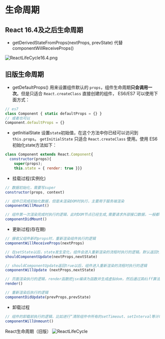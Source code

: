 # 生命周期

## React 16.4及之后生命周期

- getDerivedStateFromProps(nextProps, prevState)
代替componentWillReceiveProps()

![ReactLifeCycle16.4.png](https://i.loli.net/2021/08/18/G48I67Zcu1noiW2.png)

## 旧版生命周期

- getDefaultProps()
用来设置组件默认的 `props`，组件生命周期**只会调用一次**。但是只适合 `React.createClass` 直接创建的组件， ES6/ES7 可以使用下面方式：

```jsx
// es7
class Component { static defaultProps = {} }
// 或者也可以
Component.defaultProps = {}
```

- getInitialState
设置`state`初始值，在这个方法中你已经可以访问到 `this.props`。 `getInitialState` 只适合 `React.createClass` 使用。使用 ES6 初始化state方法如下：

```jsx
class Component extends React.Component{
  constructor(props){
    super(props);
    this.state = { render: true }}}
```

- 挂载过程(实例化)
  
```jsx
// 数据初始化，需要写super
constructor(props, context)

// 组件已完成初始化数据，但是未渲染DOM时执行，主要用于服务端渲染
componentWillMount()

// 组件第一次渲染完成时执行的逻辑，此时DOM节点已经生成,需要请求外部接口数据，一般都在这里处理
componentDidMount()
```

- 更新过程(存在期)
  
```jsx
// 接收父组件新的props时，重新渲染组件执行的逻辑
componentWillReceiveProps(nextProps)

// 在setState以后，state发生变化，组件会进入重新渲染的流程时执行的逻辑。默认返回true。在这个生命周期中return false可以阻止组件的更新，组件不会再次渲染，主要用于性能优化
shouldComponentUpdate(nextProps,nextState)

// shouldComponentUpdate返回true以后，组件进入重新渲染的流程时执行的逻辑
componentWillUpdate (nextProps,nextState)

// 页面渲染执行的逻辑，render函数把jsx编译为函数并生成虚拟dom，然后通过其diff算法比较更新前后的新旧DOM树，并渲染更改后的节点
render()

// 重新渲染后执行的逻辑
componentDidUpdate(prevProps,prevState)
```

- 卸载过程
  
```jsx
// 组件的卸载前执行的逻辑，比如进行“清除组件中所有的setTimeout、setInterval等计时器”或“移除所有组件中的监听器removeEventListener”等操作
componentWillUnmount()
```


React生命周期（旧版）
![ReactLifeCycle](https://upload-images.jianshu.io/upload_images/16775500-8d325f8093591c76.jpg)